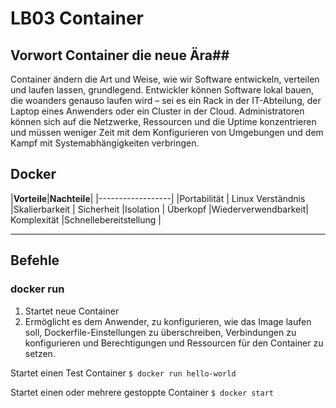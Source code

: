 # LB03 Container
## Vorwort Container die neue Ära##
Container ändern die Art und Weise, wie wir Software entwickeln, verteilen und laufen lassen, grundlegend.
Entwickler können Software lokal bauen, die woanders genauso laufen wird – sei es ein Rack in der IT-Abteilung,
der Laptop eines Anwenders oder ein Cluster in der Cloud.
Administratoren können sich auf die Netzwerke, Ressourcen und die Uptime konzentrieren und müssen weniger Zeit mit dem Konfigurieren
von Umgebungen und dem Kampf mit Systemabhängigkeiten verbringen.

## Docker ##
|**Vorteile**|**Nachteile**|
|------------------|
|Portabilität | Linux Verständnis
|Skalierbarkeit | Sicherheit
|Isolation | Überkopf
|Wiederverwendbarkeit| Komplexität
|Schnellebereitstellung | 
***
## Befehle ##

### docker run ###
1. Startet neue Container
2. Ermöglicht es dem Anwender, zu konfigurieren, wie das Image laufen soll, Dockerfile-Einstellungen zu überschreiben, Verbindungen zu konfigurieren und Berechtigungen und Ressourcen für den Container zu setzen.

Startet einen Test Container 
`$ docker run hello-world`

Startet einen oder mehrere gestoppte Container
`$ docker start`



